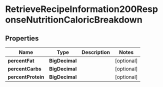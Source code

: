 

# RetrieveRecipeInformation200ResponseNutritionCaloricBreakdown


## Properties

| Name | Type | Description | Notes |
|------------ | ------------- | ------------- | -------------|
|**percentFat** | **BigDecimal** |  |  [optional] |
|**percentCarbs** | **BigDecimal** |  |  [optional] |
|**percentProtein** | **BigDecimal** |  |  [optional] |



